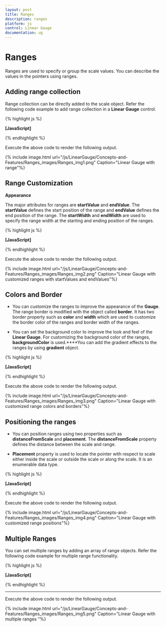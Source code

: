 ```yaml
---
layout: post
title: Ranges
description: ranges 
platform: js
control: Linear Gauge
documentation: ug
---
```


# Ranges 

Ranges are used to specify or group the scale values. You can describe the values in the pointers using ranges. 

## Adding range collection

Range collection can be directly added to the scale object. Refer the following code example to add range collection in a **Linear Gauge** control. 



{% highlight js %}

**[JavaScript]**
<div id="LinearGauge1"></div>
<script type="text/javascript">
$(function () {
//For Linear gauge rendering
$("#LinearGauge1").ejLinearGauge({
enableAnimation: false,
width: 600,
height: 150,
orientation: "Horizontal",
labelColor: "Black",
enableResize: true,
//Adding scale collection
scales: [{width:0,
backgroundColor: "#AEC75F",
direction: ej.datavisualization.LinearGauge.Directions.Clockwise,
border: { width: 0, color: "transparent" }, minimum: -20, maximum: 60,
showBarPointers: false,showRanges:true,

//Adding marker pointers collection
markerPointers: [{
width: 3, length: 30, backgroundColor: "#FE5C09",type:"star",
distanceFromScale: 20, placement: "near",
value: 55
}],

//Adding label collection
labels: [{ angle: 90, distanceFromScale: { x: 0, y: 50 } }],

//Adding tick collection
ticks: [{
type: "majorinterval", width: 2,
color: "#8c8c8c", distanceFromScale: { x: 0, y: 25 }
},
{
type: "minorinterval", width: 1, height: 6,
color: "#8c8c8c", distanceFromScale: { x: 0, y: 25 }
}],

//Adding range collection
ranges: [{
startValue: -20, endValue: 60,
startWidth: 0, endWidth: 20, backgroundColor: "#FEBE48",
placement: "near", distanceFromScale: 20
}]
}]
});         });
</script>


{% endhighlight %}



Execute the above code to render the following output.


{% include image.html url="/js/LinearGauge/Concepts-and-Features/Ranges_images/Ranges_img1.png" Caption="Linear Gauge with range"%}

## Range Customization

**Appearance**

The major attributes for ranges are **startValue** and **endValue**. The **startValue** defines the start position of the range and **endValue** defines the end position of the range. The **startWidth** and **endWidth** are used to specify the range width at the starting and ending position of the ranges.



{% highlight js %}

**[JavaScript]**
<div id="LinearGauge1"></div>
<script type="text/javascript">
$(function () {
// For Linear Gauge rendering
$("#LinearGauge1").ejLinearGauge({
labelColor: "#8c8c8c", width: 500, load: "loadGaugeTheme",

//Adding scale collection
scales: [{position: { x: 50, y: 50 },

width: 4, backgroundColor: "#10ADF5", border: { color:
"transparent", width: 0 }, showRanges: true,showScaleBar:true,
showMarkerPointers: false, length: 310,

//Adding label collection
labels: [{ font: { size: "11px", fontFamily: "Segoe UI", fontStyle:
"bold" }, distanceFromScale: { x: -12 } }],

//Adding ticks collection
ticks: [{ type: "majorinterval", width: 1, color: "#8c8c8c" }],

//Adding ranges collection
ranges: [
{
**endValue : 50,  // For setting range end value**
**startValue: 0,  //For setting range start value**
**startWidth:8,**
**endWidth:8,**
backgroundColor: "#F6B53F",
distanceFromScale: 5
},
{
**endValue:100,**
**startValue:70,**
**startWidth:8,**
**endWidth:8,**
distanceFromScale: 5**,**
backgroundColor: "#E94649" //For setting range background color
}]
}]
});
});</script>


{% endhighlight %}



Execute the above code to render the following output.



{% include image.html url="/js/LinearGauge/Concepts-and-Features/Ranges_images/Ranges_img2.png" Caption="Linear Gauge with customized ranges with startValues and endValues"%}

## Colors and Border

* You can customize the ranges to improve the appearance of the **Gauge**. The range border is modified with the object called **border**. It has two border property such as **color** and **width** which are used to customize the border color of the ranges and border width of the ranges. 

* You can set the background color to improve the look and feel of the **Linear Gauge**. For customizing the background color of the ranges, **backgroundColor** is used.****You can add the gradient effects to the ranges by using **gradient** object.



{% highlight js %}

**[JavaScript]**
<div id="LinearGauge1"></div>
<script type="text/javascript">
$(function () {
// For Linear gauge rendering
$("#LinearGauge1").ejLinearGauge({
labelColor: "#8c8c8c", width: 500, load: "loadGaugeTheme",

//Adding scale collection
scales: [{position: { x: 50, y: 50 },

//Adding label collection
labels: [{ font: { size: "11px", fontFamily: "Segoe UI", fontStyle:
"bold" }, distanceFromScale: { x: -12 } }],

//Adding ticks collection
ticks: [{ type: "majorinterval", width: 1, color: "#8c8c8c" }],

width: 4, backgroundColor: "transparent", border: { color:
"transparent", width: 0 }, showRanges: true,showScaleBar:true,
showMarkerPointers: false, length: 310,

//Adding ranges collection
ranges:[{
endValue : 50,  // For setting range end value
startValue: 0,  // For setting renge start value
**backgroundColor:"#F6B53F",**
**border: { color: "black" },**
startWidth: 3,
endWidth: 18,
distanceFromScale: 10
}
,{
endValue:100,
startValue:70,
**backgroundColor:"#E94649",**
**border: { color: "black" },**
startWidth: 18,
endWidth: 3,
distanceFromScale: 10
}]
}]
});
});</script>


{% endhighlight %}



Execute the above code to render the following output.

{% include image.html url="/js/LinearGauge/Concepts-and-Features/Ranges_images/Ranges_img3.png" Caption="Linear Gauge with customized range colors and borders"%}

## Positioning the ranges

* You can position ranges using two properties such as **distanceFromScale** and **placement**. The **distanceFromScale** property defines the distance between the scale and range. 

* **Placement** property is used to locate the pointer with respect to scale either inside the scale or outside the scale or along the scale. It is an enumerable data type. 



{% highlight js %}

**[JavaScript]**
<div id="LinearGauge1"></div>
<script type="text/javascript">
$(function () {
// For Linear Gauge rendering
$("#LinearGauge1").ejLinearGauge({
labelColor: "#8c8c8c", width: 500, load: "loadGaugeTheme",

//Adding scale position
scales: [{
position: { x: 50, y: 50 },

//Adding label collection
labels: [{
font: {
size: "11px", fontFamily: "Segoe UI", fontStyle:
"bold"
}, distanceFromScale: { x: -12 }
}],

//Adding ticks collection
ticks: [{ type: "majorinterval", width: 1, color: "#8c8c8c" }],

width: 4, backgroundColor: "transparent", border: {
color:
"transparent", width: 0
}, showRanges: true, showScaleBar: true,
showMarkerPointers: false, length: 310,

//Adding ranges collection
ranges: [{
endValue: 50,  // For setting range end value
startValue: 0,  // For setting renge start value
backgroundColor: "#F6B53F",
border: { color: "black" },
startWidth: 3,
endWidth: 18,
**distanceFromScale: -30,**
**placement:"near"**
}
, {
endValue: 100,
startValue: 70,
backgroundColor: "#E94649",
border: { color: "black" },
startWidth: 18,
endWidth: 3,
**distanceFromScale: -30,**
**placement: "near"**
}]
}]
});
});

</script>


{% endhighlight %}



Execute the above code to render the following output.

{% include image.html url="/js/LinearGauge/Concepts-and-Features/Ranges_images/Ranges_img4.png" Caption="Linear Gauge with customized range positions"%}

## Multiple Ranges

You can set multiple ranges by adding an array of range objects. Refer the following code example for multiple range functionality.


{% highlight js %}

**[JavaScript]**
<div id="LinearGauge1"></div>
<script type="text/javascript">
$(function () {
// For rendering Linear gauge
$("#LinearGauge1").ejLinearGauge({
enableAnimation: false,
width: 600,
height: 150,
orientation: "Horizontal",
labelColor: "Black",
enableResize: true,

//Adding scale collection
scales: [{
width: 0,
backgroundColor: "#AEC75F",
direction: ej.datavisualization.LinearGauge.Directions.Clockwise,
border: { width: 0, color: "transparent" }, minimum: -20, maximum: 60,
showBarPointers: false, showRanges: true,

//Adding marker pointer collection
markerPointers: [{
width: 3, length: 30, backgroundColor: "#FE5C09", type: "star",
distanceFromScale: 20, placement: "near",
value: 55
}],

//Adding label collection
labels: [{ angle: 90, distanceFromScale: { x: 0, y: 50 } }],

//Adding tick collection
ticks: [{
type: "majorinterval", width: 2,
color: "#8c8c8c", distanceFromScale: { x: 20, y: -1 }
},
{
type: "minorinterval", width: 1, height: 6,
color: "#8c8c8c", distanceFromScale: { x: 20, y: -1 }
}],

//Adding ranges collection
ranges: [
//Adding range 1
{
placement: "near",
distanceFromScale:20,
startValue: -20, endValue: 0, startWidth: 5, endWidth: 10,
backgroundColor: "#2788B1", border: { color: "#2788B1" }
},

//Adding range 2
{
placement: "near",
distanceFromScale: 20,
startValue: 0, endValue: 20, startWidth: 10, endWidth: 15,
backgroundColor: "#A5BA28", border: { color: "#A5BA28" }
},

//Adding range 3
{
placement: "near",
distanceFromScale: 20,
startValue: 20, endValue: 40, startWidth: 15, endWidth: 20,
backgroundColor: "#FEBE48", border: { color: "#FEBE48" }
},

//Adding range 4
{
placement: "near",
distanceFromScale: 20,
startValue: 40, endValue: 60, startWidth: 20, endWidth: 25,
backgroundColor: "Red", border: { color: "Red" }
}]

}]
});
});
</script>


{% endhighlight %}

****

Execute the above code to render the following output.

{% include image.html url="/js/LinearGauge/Concepts-and-Features/Ranges_images/Ranges_img5.png" Caption="Linear Gauge with multiple ranges "%}

